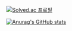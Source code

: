 [![Solved.ac
프로필](http://mazassumnida.wtf/api/v2/generate_badge?boj=batlove108)](https://solved.ac/batlove108)

[![Anurag's GitHub stats](https://github-readme-stats.vercel.app/api?username=hyerim108)](https://github.com/hyerim108/github-readme-stats)
